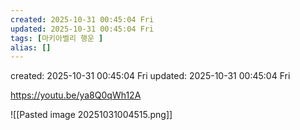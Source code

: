 ```yaml
---
created: 2025-10-31 00:45:04 Fri
updated: 2025-10-31 00:45:04 Fri
tags: [마키아벨리 행운 ]
alias: []
---
```


created: 2025-10-31 00:45:04 Fri
updated: 2025-10-31 00:45:04 Fri

https://youtu.be/ya8Q0qWh12A


![[Pasted image 20251031004515.png]]